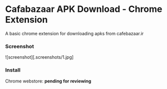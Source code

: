 # Cafabazaar APK Download - Chrome Extension
A basic chrome extension for downloading apks from cafebazaar.ir 

### Screenshot

![screenshot][.screenshots/1.jpg]

### Install

Chrome webstore: **pending for reviewing**
